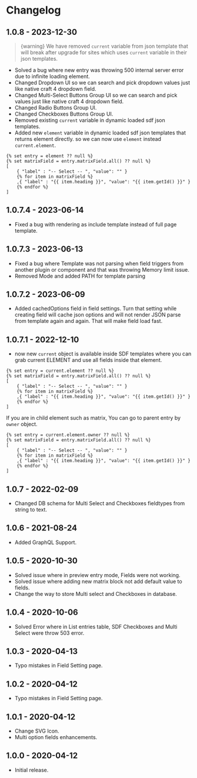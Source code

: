 # Changelog

## 1.0.8 - 2023-12-30
> {warning} We have removed `current` variable from json template that will break after upgrade for sites which uses `current` variable in their json templates.

- Solved a bug where new entry was throwing 500 internal server error due to infinite loading element.
- Changed Dropdown UI so we can search and pick dropdown values just like native craft 4 dropdown field.
- Changed Multi-Select Buttons Group UI so we can search and pick values just like native craft 4 dropdown field.
- Changed Radio Buttons Group UI.
- Changed Checkboxes Buttons Group UI.
- Removed existing `current` variable in dynamic loaded sdf json templates.
- Added new `element` variable in dynamic loaded sdf json templates that returns element directly. so we can now use `element` instead `current.element`.
```
{% set entry = element ?? null %}
{% set matrixField = entry.matrixField.all() ?? null %}
[
    { "label" : "-- Select -- ", "value": "" }
    {% for item in matrixField %}
    ,{ "label" : "{{ item.heading }}", "value": "{{ item.getId() }}" }
    {% endfor %}
]
```

## 1.0.7.4 - 2023-06-14
- Fixed a bug with rendering as include template instead of full page template.

## 1.0.7.3 - 2023-06-13
- Fixed a bug where Template was not parsing when field triggers from another plugin or component and that was throwing Memory limit issue.
- Removed Mode and added PATH for template parsing

## 1.0.7.2 - 2023-06-09
- Added cachedOptions field in field settings. Turn that setting while creating field will cache json options and will not render JSON parse from template again and again. That will make field load fast.

## 1.0.7.1 - 2022-12-10
- now new `current` object is available inside SDF templates where you can grab current ELEMENT and use all fields inside that element.
```
{% set entry = current.element ?? null %}
{% set matrixField = entry.matrixField.all() ?? null %}
[
    { "label" : "-- Select -- ", "value": "" }
    {% for item in matrixField %}
    ,{ "label" : "{{ item.heading }}", "value": "{{ item.getId() }}" }
    {% endfor %}
]
```

If you are in child element such as matrix, You can go to parent entry by `owner` object.
```
{% set entry = current.element.owner ?? null %}
{% set matrixField = entry.matrixField.all() ?? null %}
[
    { "label" : "-- Select -- ", "value": "" }
    {% for item in matrixField %}
    ,{ "label" : "{{ item.heading }}", "value": "{{ item.getId() }}" }
    {% endfor %}
]
```

## 1.0.7 - 2022-02-09
- Changed DB schema for Multi Select and Checkboxes fieldtypes from string to text.

## 1.0.6 - 2021-08-24
- Added GraphQL Support.

## 1.0.5 - 2020-10-30
- Solved issue where in preview entry mode, Fields were not working.
- Solved issue where adding new matrix block not add default value to fields.
- Change the way to store Multi select and Checkboxes in database.

## 1.0.4 - 2020-10-06
- Solved Error where in List entries table, SDF Checkboxes and Multi Select were throw 503 error.

## 1.0.3 - 2020-04-13
- Typo mistakes in Field Setting page.

## 1.0.2 - 2020-04-12
- Typo mistakes in Field Setting page.

## 1.0.1 - 2020-04-12
- Change SVG Icon.
- Multi option fields enhancements.

## 1.0.0 - 2020-04-12
- Initial release.

